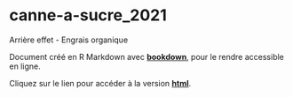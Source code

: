 # canne-a-sucre_2021

Arrière effet - Engrais organique

Document créé en R Markdown avec [**bookdown**](https://github.com/rstudio/bookdown), pour le rendre accessible en ligne.

Cliquez sur le lien pour accéder à la version [**html**](https://rgoals.github.io/canne-a-sucre_2021/).